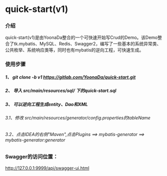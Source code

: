 # quick-start(v1)

### 介绍

quick-start(v1)是由YoonaDa整合的一个可快速开始写Crud的Demo。该Demo整合了tk.mybatis、MySQL、Redis、Swagger2，编写了一些基本的系统异常类、公共枚举、系统响应类等，同时也有mybatis的逆向工程，可快速生成。

### 使用步骤
##### 1、 git clone -b v1 https://gitlab.com/YoonaDa/quick-start.git
##### 2、 导入 src/main/resources/sql/ 下的quick-start.sql
##### 3、 可以逆向工程生成entity、Dao和XML
######  3.1、修改 src/main/resources/generator/config.properties的tableName

###### 3.2、点击IDEA的右侧"Maven",点击Plugins ==> mybatis-generator ==> mybatis-generator:generator


### Swagger的访问位置：
http://127.0.0.1:9999/api/swagger-ui.html

